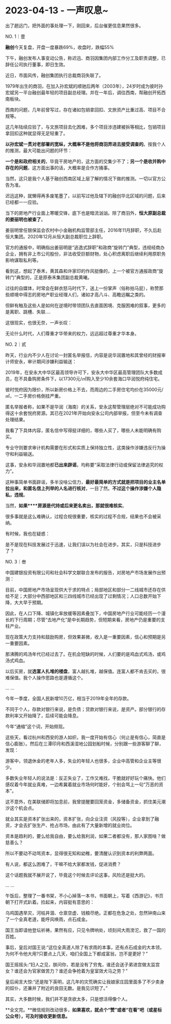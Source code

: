 # 2023-04-13 - 一声叹息~

出了趟远门，把外面的事处理一下，刚回来，后台催更信息果然很多。

NO. 1｜壹

**融创**今天复盘，开盘一度暴跌69%，收盘时，跌幅55%

下午，融创发布人事变动公告，称迟迅、商羽因集团内部工作分工及职责调整，已辞任公司执行董事，即日生效。

近日，市面风传，融创集团执行总裁商羽失联了。

1979年出生的商羽，在加入孙宏斌的顺驰后两年（2003年），24岁时成为彼时孙宏斌另一平台融创最年轻的项目副总经理。并在一年后，调往西南，帮融创开拓西南板块。

西南的问题，几年前曾写过，存在诸如包销拿回扣、文旅资产比重过高、项目不合规等。

这几年陆续应验了，与文旅项目去化困难，多个项目涉违建被拆等相比，包销项目拿回扣这种就显得无足轻重了。

**以孙宏斌一贯对老部署的宽纵，大概率不是他将商羽弄进去接受调查的**。按我个人的推测，最大可能出问题的环节：

**一个是和政府相关的**，毕竟干房地产的，这方面的交集少不了；**另一个是收并购中存在的问题**，这方面出事的话，大概率是合作方捅事。

当然，这只是我个人基于融创西南区域上层了解的情况下做的推测。一切以官方公告为准。

迟迅这种，就懒得再多废笔墨了，以前写过他及辖下的融创华北区域的问题，后来已经都一一应验。

当下的房地产行业面上寒暖交锋，底下也是暗流汹汹。除了商羽外，**恒大原副总裁的姜丽明也被查了**。

姜丽明曾任银保监会农村中小金融机构监管部主任，2016年11月辞职，不久后赴恒大集团。2020年12月从恒大副总裁职位上辞职。

官方的通报中，明确指出姜丽明是“逃逸式辞职”和政商“旋转门”典型，违规经商办企业，拥有非上市公司股份，非法收受巨额财物，处心积虑离职后继续利用原职务影响谋取私利等。

看到这，想起了泰禾，黄其森和许家印的作风挺像的，上一个被官方通报政商“旋转门”典型的，正是原泰禾集团副总裁黄曦。

过往的自媒体，时常会在鲜衣怒马时代下，送上一份掌声（俗称拍马屁），称赞那些顺境中得志的房地产职业经理人们，诸如才高八斗、高瞻远瞩之类的。

但鲜有触及这些人是如何在逆境时带领团队去直面困境、克服困难的叙事，更多的是离职、跳槽、失联....

这很现实，也很无奈，一声长叹：

无论什么时代，人们尊重才华带来的权力，远远超过尊重才华本身。

NO. 2｜贰

昨天，行业内不少人在讨论一封匿名举报信，内容是说华润置地和其曾经的财报审计师安永，审计期间涉嫌利益输送：

2019年，在安永大中华区最高领导许可下，安永大中华区最高管理团队大多数成员，在不具备购房条件下，以17300元/㎡购入至少10余套海口华润悦府纯住宅。

彼时悦府因为限价，所以新房价格上不去，而周边的二手房住宅均价在35000元/㎡，一二手房价格倒挂严重。

匿名举报者称，如果不是华润（海南）的关系，安永这帮管理层绝对不可能成功购得这十余套悦府房源。其已在2021年开始向安永公司内部举报，但至今未有调查处理结果。

我看了下具体内容，匿名信中写得挺详细的，哪些人买了，哪些人未能明确有购买。

专业守则要求审计机构需要在形式和实质上保持独立性，这类操作涉嫌违反行为操守和利益输送。

这事，安永和华润置地都**已出来辟谣**，均称要“采取法律行动或保留法律追究的权力”。

这种事简单书面辟谣，多半没啥公信力，**最好最简单的方式就是把项目的业主名单拉出来，和匿名信上列举的人名进行核对**，一目了然。**不过这个操作涉嫌个人隐私，违规**。

当然，**如果****房源是代持或后来更名卖出，那就很难核实**。

很多事就是这么难确认，过程合规很重要，核实的过程不合规，结果也不会被采纳。

有时候，我也在疑惑：

是不是现在科技发展过于迅速，让我们误以为社会在进步。其实，只是科技进步了？

NO. 3｜叁

中国建银投资有限公司和社会科学文献联合发布的报告，对房地产市场发展作出预测：

目前，中国房地产市场呈现供大于求的特点；局部地区和部分一二线城市还存在供给不足；大部分中西部地区和三四线城市已经出现了过剩情况；人口总数开始下降，大大早于预期。

因此，在人口下降、城镇化率放缓等因素叠加下，中国房地产行业可能经历一个漫长的下行周期；尽管“去地产化”是中长期趋势，但短期来看，房地产仍是重要的支柱产业。

现在政策大力支持和鼓励购房，但效果甚微，收入是一重要因素，信心和预期是另一重要因素。

那沸腾的鸡汤年代已经过去了。在机会短缺的时候，人们要的是鸡血式鸡汤，或鸡汤式鸡血。

以后买房，就**选富人扎堆的楼盘**，富人越扎堆，越保值。连富人都不肯去买的，很难保值。我个人操作思路也是遵循这个。

... ...

今年一季度，全国人民新增10万亿，相当于2019年全年的存款。

不同于个人，存款对银行来说，是负债；贷款对银行来说，是资产。部分银行的存款利率又开始降了，后续可能会降息。

今年“通缩”这个词，开始频现。

这些天，看过杭州和西安的游人如织，我一度开始有信心（何止是有信心，简直是信心膨胀）。然后在三潭印月和西溪湿地公园划船时候，分别跟一些游客聊了聊，发现：

游客中，领退休金的老年人多，失业的年轻人也很多，企业中高管和企业主等很少。

多数失业年轻人的说法是：反正失业了，工作又难找，干脆就好好玩个痛快。他们感叹着今年就业真难，一边希冀着就业市场何时能好，个别会骂上一句“万恶的资本”。

这不意外，在美联储即将加息前，我曾提醒要回笼资金，多储备资金，抓住美元潮汐这个机会点。

就业其实是资本扩张出来的，资本扩张，向企业注资（风投等），企业拿到了融资，才会去扩张生产、抢占市场，由此有了大量新增的就业岗位。

资本是趋利的，要么给我自由，要么给我利润，如果二者都没有，那人家图啥？做慈善么？

所以不要动不动骂资本，显得很无知和幼稚，要清醒认识到资本的利弊两面。

有人说，都这么困难了，干嘛不给大家都发钱，促进消费？

这个话题我就不展开说了，毕竟这个时候去评论这事，风险还是挺大的。

... ...

午饭后，整理了一番书架，不小心掉落一本书，书面朝上，写着《西游记》，书页朝下打开式趴着。捡起来，内容挺有意思的：

乌鸡国遇旱灾，河枯井涸、仓禀空虚、钱粮尽绝。正都在危急之处，忽然钟南山来了一个全真老道，能呼风唤雨，点石成金。

国王当即请他登坛祈祷，果然有应，只见令牌响处，顷刻间大雨滂沱，救了一国的百姓。

事后，皇后对国王说:“这位全真道人除了有求雨的本事，还有点石成金的大本领，为何不令他大用?只要点上几天，咱们全国上下都成富翁，岂不是更好？”

国王摇摇头:“妇人之见，朕问你，若是没有了穷鬼，谁还会送子弟进宫做太监宫女？谁还会为官家做苦力？谁还会争抢着为皇室效犬马之劳？”

皇后闻言大惊:“还是陛下英明，这几年的灾荒确实让我娘家庄园里面多了不少卖身的奴仆，还兼并了附近的良田无数。是我见识短了。”

其实，大多数时候，我们并不是贪欲太多，只是想活得像个人。

**全文完。**微信规则改动很多，**如果喜欢，就点个“赞”或者“在看”吧（或星标公众号），可及时接收更新信息。**